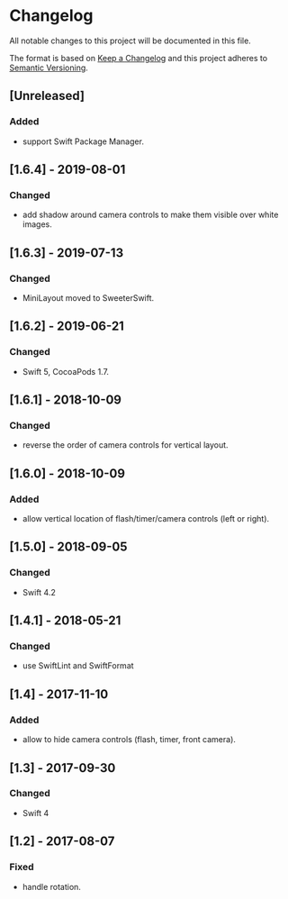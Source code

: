 # Changelog
All notable changes to this project will be documented in this file.

The format is based on [Keep a Changelog](http://keepachangelog.com/en/1.0.0/)
and this project adheres to [Semantic Versioning](http://semver.org/spec/v2.0.0.html).

## [Unreleased]

### Added
- support Swift Package Manager.

## [1.6.4] - 2019-08-01

### Changed
- add shadow around camera controls to make them visible over white images.

## [1.6.3] - 2019-07-13

### Changed
- MiniLayout moved to SweeterSwift.

## [1.6.2] - 2019-06-21

### Changed
- Swift 5, CocoaPods 1.7.

## [1.6.1] - 2018-10-09

### Changed
- reverse the order of camera controls for vertical layout.

## [1.6.0] - 2018-10-09

### Added
- allow vertical location of flash/timer/camera controls (left or right).

## [1.5.0] - 2018-09-05

### Changed
- Swift 4.2

## [1.4.1] - 2018-05-21

### Changed
- use SwiftLint and SwiftFormat

## [1.4] - 2017-11-10

### Added
- allow to hide camera controls (flash, timer, front camera).

## [1.3] - 2017-09-30

### Changed
- Swift 4

## [1.2] - 2017-08-07

### Fixed
- handle rotation.
